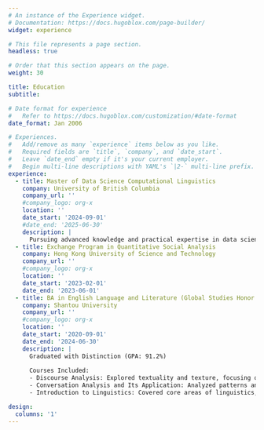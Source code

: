 ```yaml
---
# An instance of the Experience widget.
# Documentation: https://docs.hugoblox.com/page-builder/
widget: experience

# This file represents a page section.
headless: true

# Order that this section appears on the page.
weight: 30

title: Education
subtitle:

# Date format for experience
#   Refer to https://docs.hugoblox.com/customization/#date-format
date_format: Jan 2006

# Experiences.
#   Add/remove as many `experience` items below as you like.
#   Required fields are `title`, `company`, and `date_start`.
#   Leave `date_end` empty if it's your current employer.
#   Begin multi-line descriptions with YAML's `|2-` multi-line prefix.
experience:
  - title: Master of Data Science Computational Linguistics
    company: University of British Columbia
    company_url: ''
    #company_logo: org-x
    location: ''
    date_start: '2024-09-01'
    #date_end: '2025-06-30'
    description: |
      Pursuing advanced knowledge and practical expertise in data science with a focus on computational linguistics, exploring areas such as natural language processing (NLP), machine learning, and data analysis techniques.
  - title: Exchange Program in Quantitative Social Analysis
    company: Hong Kong University of Science and Technology
    company_url: ''
    #company_logo: org-x
    location: ''
    date_start: '2023-02-01'
    date_end: '2023-06-01'
  - title: BA in English Language and Literature (Global Studies Honor Program)
    company: Shantou University
    company_url: ''
    #company_logo: org-x
    location: ''
    date_start: '2020-09-01'
    date_end: '2024-06-30'
    description: | 
      Graduated with Distinction (GPA: 91.2%)
      
      Courses Included:  
      - Discourse Analysis: Explored textuality and texture, focusing on discourse structure, coherence, and cohesion.  
      - Conversation Analysis and Its Application: Analyzed patterns and organization of spoken interactions, including turn-taking, repairs, and the implicit rules of conversation.  
      - Introduction to Linguistics: Covered core areas of linguistics, including Phonetics, Phonology, Morphology, Semantics, Syntax, and Pragmatics.

design:
  columns: '1'
---
```

